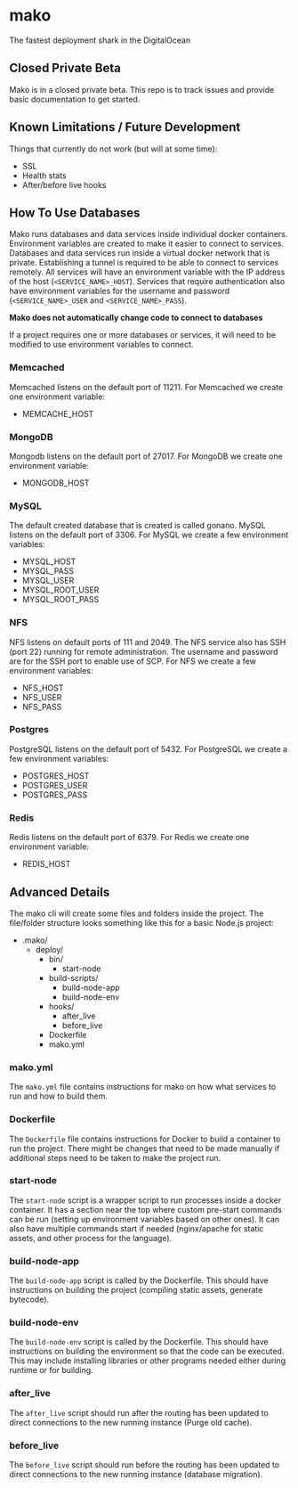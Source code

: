 # mako
The fastest deployment shark in the DigitalOcean

## Closed Private Beta
Mako is in a closed private beta.
This repo is to track issues and provide basic documentation to get started.

## Known Limitations / Future Development
Things that currently do not work (but will at some time):
  - SSL
  - Health stats
  - After/before live hooks

## How To Use Databases
Mako runs databases and data services inside individual docker containers.
Environment variables are created to make it easier to connect to services.
Databases and data services run inside a virtual docker network that is private.
Establishing a tunnel is required to be able to connect to services remotely.
All services will have an environment variable  with the IP address of the host
(`<SERVICE_NAME>_HOST`).
Services that require authentication also have environment variables for the
username and password (`<SERVICE_NAME>_USER` and `<SERVICE_NAME>_PASS`).

**Mako does not automatically change code to connect to databases**

If a project requires one or more databases or services, it will need to be
modified to use environment variables to connect.

### Memcached
Memcached listens on the default port of 11211.
For Memcached we create one environment variable:
  - MEMCACHE_HOST

### MongoDB
Mongodb listens on the default port of 27017.
For MongoDB we create one environment variable:
  - MONGODB_HOST

### MySQL
The default created database that is created is called gonano.
MySQL listens on the default port of 3306.
For MySQL we create a few environment variables:
  - MYSQL_HOST
  - MYSQL_PASS
  - MYSQL_USER
  - MYSQL_ROOT_USER
  - MYSQL_ROOT_PASS

### NFS
NFS listens on default ports of 111 and 2049.
The NFS service also has SSH (port 22) running for remote administration.
The username and password are for the SSH port to enable use of SCP.
For NFS we create a few environment variables:
  - NFS_HOST
  - NFS_USER
  - NFS_PASS

### Postgres
PostgreSQL listens on the default port of 5432.
For PostgreSQL we create a few environment variables:
  - POSTGRES_HOST
  - POSTGRES_USER
  - POSTGRES_PASS

### Redis
Redis listens on the default port of 6379.
For Redis we create one environment variable:
  - REDIS_HOST

## Advanced Details
The mako cli will create some files and folders inside the project.
The file/folder structure looks something like this for a basic Node.js project:
  - .mako/
    - deploy/
      - bin/
        - start-node
      - build-scripts/
        - build-node-app
        - build-node-env
      - hooks/
        - after_live
        - before_live
      - Dockerfile
      - mako.yml

### mako.yml
The `mako.yml` file contains instructions for mako on how what services to run
and how to build them.

### Dockerfile
The `Dockerfile` file contains instructions for Docker to build a container to
run the project. There might be changes that need to be made manually if
additional steps need to be taken to make the project run.

### start-node
The `start-node` script is a wrapper script to run processes inside a docker
container. It has a section near the top where custom pre-start commands can be
run (setting up environment variables based on other ones). It can also have
multiple commands start if needed (nginx/apache for static assets, and other
process for the language).

### build-node-app
The `build-node-app` script is called by the Dockerfile. This should have
instructions on building the project (compiling static assets, generate
bytecode).

### build-node-env
The `build-node-env` script is called by the Dockerfile. This should have
instructions on building the environment so that the code can be executed. This
may include installing libraries or other programs needed either during runtime
or for building.

### after_live
The `after_live` script should run after the routing has been updated to direct
connections to the new running instance (Purge old cache).

### before_live
The `before_live` script should run before the routing has been updated to
direct connections to the new running instance (database migration).
